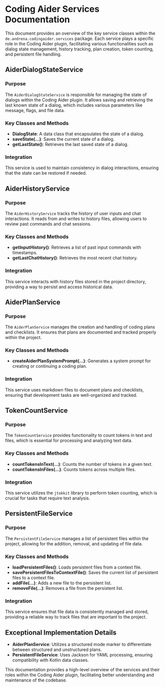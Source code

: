 # Coding Aider Services Documentation

This document provides an overview of the key service classes within the `de.andrena.codingaider.services` package. Each service plays a specific role in the Coding Aider plugin, facilitating various functionalities such as dialog state management, history tracking, plan creation, token counting, and persistent file handling.

## AiderDialogStateService

### Purpose
The `AiderDialogStateService` is responsible for managing the state of dialogs within the Coding Aider plugin. It allows saving and retrieving the last known state of a dialog, which includes various parameters like message, flags, and file data.

### Key Classes and Methods
- **DialogState**: A data class that encapsulates the state of a dialog.
- **saveState(...)**: Saves the current state of a dialog.
- **getLastState()**: Retrieves the last saved state of a dialog.

### Integration
This service is used to maintain consistency in dialog interactions, ensuring that the state can be restored if needed.

## AiderHistoryService

### Purpose
The `AiderHistoryService` tracks the history of user inputs and chat interactions. It reads from and writes to history files, allowing users to review past commands and chat sessions.

### Key Classes and Methods
- **getInputHistory()**: Retrieves a list of past input commands with timestamps.
- **getLastChatHistory()**: Retrieves the most recent chat history.

### Integration
This service interacts with history files stored in the project directory, providing a way to persist and access historical data.

## AiderPlanService

### Purpose
The `AiderPlanService` manages the creation and handling of coding plans and checklists. It ensures that plans are documented and tracked properly within the project.

### Key Classes and Methods
- **createAiderPlanSystemPrompt(...)**: Generates a system prompt for creating or continuing a coding plan.

### Integration
This service uses markdown files to document plans and checklists, ensuring that development tasks are well-organized and tracked.

## TokenCountService

### Purpose
The `TokenCountService` provides functionality to count tokens in text and files, which is essential for processing and analyzing text data.

### Key Classes and Methods
- **countTokensInText(...)**: Counts the number of tokens in a given text.
- **countTokensInFiles(...)**: Counts tokens across multiple files.

### Integration
This service utilizes the `jtokkit` library to perform token counting, which is crucial for tasks that require text analysis.

## PersistentFileService

### Purpose
The `PersistentFileService` manages a list of persistent files within the project, allowing for the addition, removal, and updating of file data.

### Key Classes and Methods
- **loadPersistentFiles()**: Loads persistent files from a context file.
- **savePersistentFilesToContextFile()**: Saves the current list of persistent files to a context file.
- **addFile(...)**: Adds a new file to the persistent list.
- **removeFile(...)**: Removes a file from the persistent list.

### Integration
This service ensures that file data is consistently managed and stored, providing a reliable way to track files that are important to the project.

## Exceptional Implementation Details
- **AiderPlanService**: Utilizes a structured mode marker to differentiate between structured and unstructured plans.
- **PersistentFileService**: Uses Jackson for YAML processing, ensuring compatibility with Kotlin data classes.

This documentation provides a high-level overview of the services and their roles within the Coding Aider plugin, facilitating better understanding and maintenance of the codebase.
